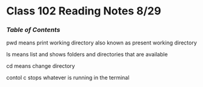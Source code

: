 # Class 102 Reading Notes 8/29
### *Table of Contents*
pwd means print working directory also known as present working directory

ls means list and shows folders and directories that are available

cd means change directory

contol c stops whatever is running in the terminal
